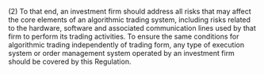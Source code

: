 (2) To that end, an investment firm should address all risks that may affect the core elements of an algorithmic trading system, including risks related to the hardware, software and associated communication lines used by that firm to perform its trading activities. To ensure the same conditions for algorithmic trading independently of trading form, any type of execution system or order management system operated by an investment firm should be covered by this Regulation.